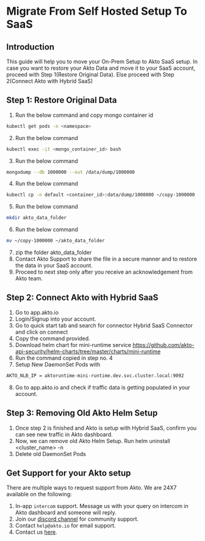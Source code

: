 # Migrate From Self Hosted Setup To SaaS

## **Introduction**

This guide will help you to move your On-Prem Setup to Akto SaaS setup. In case you want to restore your Akto Data and move it to your SaaS account, proceed with Step 1(Restore Original Data). Else proceed with Step 2(Connect Akto with Hybrid SaaS)

## Step 1: Restore Original Data

1. Run the below command and copy mongo container id

```bash
kubectl get pods -n <namespace> 
```

2. Run the below command

```bash
kubectl exec -it <mongo_container_id> bash  
```

3. Run the below command

```bash
mongodump --db 1000000 --out /data/dump/1000000 
```

4. Run the below command

```bash
kubectl cp -n default <container_id>:data/dump/1000000 ~/copy-1000000 -n <namespace> 
```

5. Run the below command

```bash
mkdir akto_data_folder 
```

6. Run the below command

```bash
mv ~/copy-1000000 ~/akto_data_folder 
```

7. zip the folder akto\_data\_folder
8. Contact Akto Support to share the file in a secure manner and to restore the data in your SaaS account.
9. Proceed to next step only after you receive an acknowledgement from Akto team.

## Step 2: Connect Akto with Hybrid SaaS

1. Go to app.akto.io
2. Login/Signup into your account.
3. Go to quick start tab and search for connector Hybrid SaaS Connector and click on connect
4. Copy the command provided.
5. Download helm chart for mini-runtime service https://github.com/akto-api-security/helm-charts/tree/master/charts/mini-runtime
6. Run the command copied in step no. 4
7. Setup New DaemonSet Pods with

```bash
AKTO_NLB_IP = aktoruntime-mini-runtime.dev.svc.cluster.local:9092
```

8. Go to app.akto.io and check if traffic data is getting populated in your account.

## Step 3: Removing Old Akto Helm Setup

1. Once step 2 is finished and Akto is setup with Hybrid SaaS, confirm you can see new traffic in Akto dashboard.
2. Now, we can remove old Akto Helm Setup. Run helm uninstall \<cluster\_name> -n
3. Delete old DaemonSet Pods

## Get Support for your Akto setup

There are multiple ways to request support from Akto. We are 24X7 available on the following:

1. In-app `intercom` support. Message us with your query on intercom in Akto dashboard and someone will reply.
2. Join our [discord channel](https://www.akto.io/community) for community support.
3. Contact `help@akto.io` for email support.
4. Contact us [here](https://www.akto.io/contact-us).
